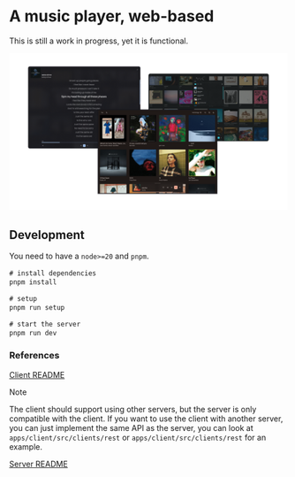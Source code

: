 # A music player, web-based

This is still a work in progress, yet it is functional.

![Demo](./apps/client/assets/banner.png)

## Development

You need to have a `node>=20` and `pnpm`.

```shell
# install dependencies
pnpm install
```

```shell
# setup
pnpm run setup
```

```shell
# start the server
pnpm run dev
```

### References

[Client README](./apps/client/README.md)

> [!NOTE]
> The client should support using other servers, but the server is only compatible with the client.
> If you want to use the client with another server, you can just implement the same API as the server, you can look at
`apps/client/src/clients/rest` or `apps/client/src/clients/rest` for an example.

[Server README](./apps/server/README.md)

